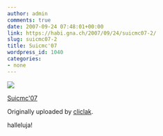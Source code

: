 ```yaml
---
author: admin
comments: true
date: 2007-09-24 07:48:01+00:00
link: https://habi.gna.ch/2007/09/24/suicmc07-2/
slug: suicmc07-2
title: Suicmc'07
wordpress_id: 1040
categories:
- none
---
```



 [![](http://farm2.static.flickr.com/1025/1429156198_78a2a2335f_m.jpg)](http://www.flickr.com/photos/floriancella/1429156198/)
   

 
  [Suicmc'07](http://www.flickr.com/photos/floriancella/1429156198/)
    

  Originally uploaded by [cliclak](http://www.flickr.com/people/floriancella/).
 



halleluja!
  

